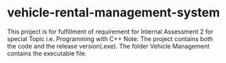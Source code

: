 # vehicle-rental-management-system
This project is for fulfillment of requirement for Internal Assessment 2 for special Topic i.e. Programming with C++
Note: The project contains both the code and the release version(.exe). The folder Vehicle Management contains the executable file.
